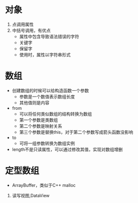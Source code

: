 # 对象
1. 点调用属性
2. 中括号调用，有优点
    - 属性中包含导致语法错误的字符
    - 关键字
    - 保留字
    - 使用时，属性以字符串形式
# 数组
- 创建数组的时候可以给构造函数一个参数
    - 参数是一个数值表示数组长度
    - 其他值则是内容
- from
    - 可以将任何类似数组的结构转换为数组
    - 第一个参数是类数组
    - 第二个参数是映射关系
    - 第三个参数是替换this，对于第二个参数写成箭头函数没影响
- to
    - 可将一组参数转换为数组实例
- length不是只读属性，可以通过修改其值，实现对数组增删
# 定型数组
- ArrayBuffer，类似于C++ malloc
1. 读写视图,DataView